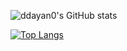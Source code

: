 ![ddayan0's GitHub stats](https://github-readme-stats.vercel.app/api?username=ddayan0&count_private=true&theme=synthwave)

[![Top Langs](https://github-readme-stats.vercel.app/api/top-langs/?username=ddayan0&layout=compact&theme=synthwave)](https://github.com/anuraghazra/github-readme-stats)
